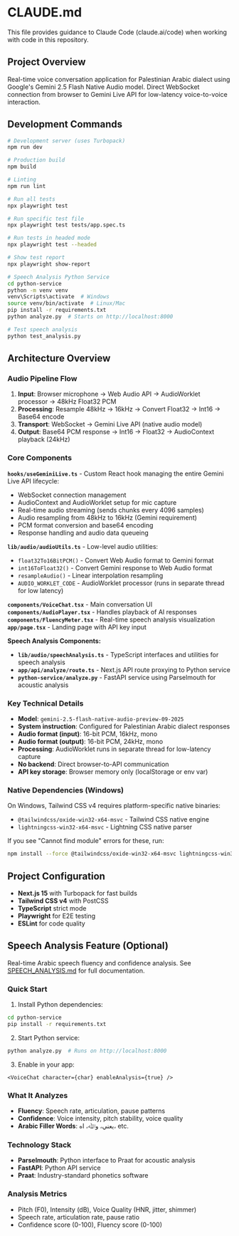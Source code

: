 # CLAUDE.md

This file provides guidance to Claude Code (claude.ai/code) when working with code in this repository.

## Project Overview

Real-time voice conversation application for Palestinian Arabic dialect using Google's Gemini 2.5 Flash Native Audio model. Direct WebSocket connection from browser to Gemini Live API for low-latency voice-to-voice interaction.

## Development Commands

```bash
# Development server (uses Turbopack)
npm run dev

# Production build
npm build

# Linting
npm run lint

# Run all tests
npx playwright test

# Run specific test file
npx playwright test tests/app.spec.ts

# Run tests in headed mode
npx playwright test --headed

# Show test report
npx playwright show-report

# Speech Analysis Python Service
cd python-service
python -m venv venv
venv\Scripts\activate  # Windows
source venv/bin/activate  # Linux/Mac
pip install -r requirements.txt
python analyze.py  # Starts on http://localhost:8000

# Test speech analysis
python test_analysis.py
```

## Architecture Overview

### Audio Pipeline Flow
1. **Input**: Browser microphone → Web Audio API → AudioWorklet processor → 48kHz Float32 PCM
2. **Processing**: Resample 48kHz → 16kHz → Convert Float32 → Int16 → Base64 encode
3. **Transport**: WebSocket → Gemini Live API (native audio model)
4. **Output**: Base64 PCM response → Int16 → Float32 → AudioContext playback (24kHz)

### Core Components

**`hooks/useGeminiLive.ts`** - Custom React hook managing the entire Gemini Live API lifecycle:
- WebSocket connection management
- AudioContext and AudioWorklet setup for mic capture
- Real-time audio streaming (sends chunks every 4096 samples)
- Audio resampling from 48kHz to 16kHz (Gemini requirement)
- PCM format conversion and base64 encoding
- Response handling and audio data queueing

**`lib/audio/audioUtils.ts`** - Low-level audio utilities:
- `float32To16BitPCM()` - Convert Web Audio format to Gemini format
- `int16ToFloat32()` - Convert Gemini response to Web Audio format
- `resampleAudio()` - Linear interpolation resampling
- `AUDIO_WORKLET_CODE` - AudioWorklet processor (runs in separate thread for low latency)

**`components/VoiceChat.tsx`** - Main conversation UI
**`components/AudioPlayer.tsx`** - Handles playback of AI responses
**`components/FluencyMeter.tsx`** - Real-time speech analysis visualization
**`app/page.tsx`** - Landing page with API key input

**Speech Analysis Components:**
- **`lib/audio/speechAnalysis.ts`** - TypeScript interfaces and utilities for speech analysis
- **`app/api/analyze/route.ts`** - Next.js API route proxying to Python service
- **`python-service/analyze.py`** - FastAPI service using Parselmouth for acoustic analysis

### Key Technical Details

- **Model**: `gemini-2.5-flash-native-audio-preview-09-2025`
- **System instruction**: Configured for Palestinian Arabic dialect responses
- **Audio format (input)**: 16-bit PCM, 16kHz, mono
- **Audio format (output)**: 16-bit PCM, 24kHz, mono
- **Processing**: AudioWorklet runs in separate thread for low-latency capture
- **No backend**: Direct browser-to-API communication
- **API key storage**: Browser memory only (localStorage or env var)

### Native Dependencies (Windows)

On Windows, Tailwind CSS v4 requires platform-specific native binaries:
- `@tailwindcss/oxide-win32-x64-msvc` - Tailwind CSS native engine
- `lightningcss-win32-x64-msvc` - Lightning CSS native parser

If you see "Cannot find module" errors for these, run:
```bash
npm install --force @tailwindcss/oxide-win32-x64-msvc lightningcss-win32-x64-msvc
```

## Project Configuration

- **Next.js 15** with Turbopack for fast builds
- **Tailwind CSS v4** with PostCSS
- **TypeScript** strict mode
- **Playwright** for E2E testing
- **ESLint** for code quality

## Speech Analysis Feature (Optional)

Real-time Arabic speech fluency and confidence analysis. See [SPEECH_ANALYSIS.md](SPEECH_ANALYSIS.md) for full documentation.

### Quick Start

1. Install Python dependencies:
```bash
cd python-service
pip install -r requirements.txt
```

2. Start Python service:
```bash
python analyze.py  # Runs on http://localhost:8000
```

3. Enable in your app:
```tsx
<VoiceChat character={char} enableAnalysis={true} />
```

### What It Analyzes

- **Fluency**: Speech rate, articulation, pause patterns
- **Confidence**: Voice intensity, pitch stability, voice quality
- **Arabic Filler Words**: يعني، وﷲ، اه، etc.

### Technology Stack

- **Parselmouth**: Python interface to Praat for acoustic analysis
- **FastAPI**: Python API service
- **Praat**: Industry-standard phonetics software

### Analysis Metrics

- Pitch (F0), Intensity (dB), Voice Quality (HNR, jitter, shimmer)
- Speech rate, articulation rate, pause ratio
- Confidence score (0-100), Fluency score (0-100)
